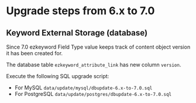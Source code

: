 # Upgrade steps from 6.x to 7.0

## Keyword External Storage (database)

Since 7.0 ezkeyword Field Type value keeps track of content object version it has been created for.

The database table `ezkeyword_attribute_link` has new column `version`.

Execute the following SQL upgrade script:

- For MySQL `data/update/mysql/dbupdate-6.x-to-7.0.sql`
- For PostgreSQL `data/update/postgres/dbupdate-6.x-to-7.0.sql`
